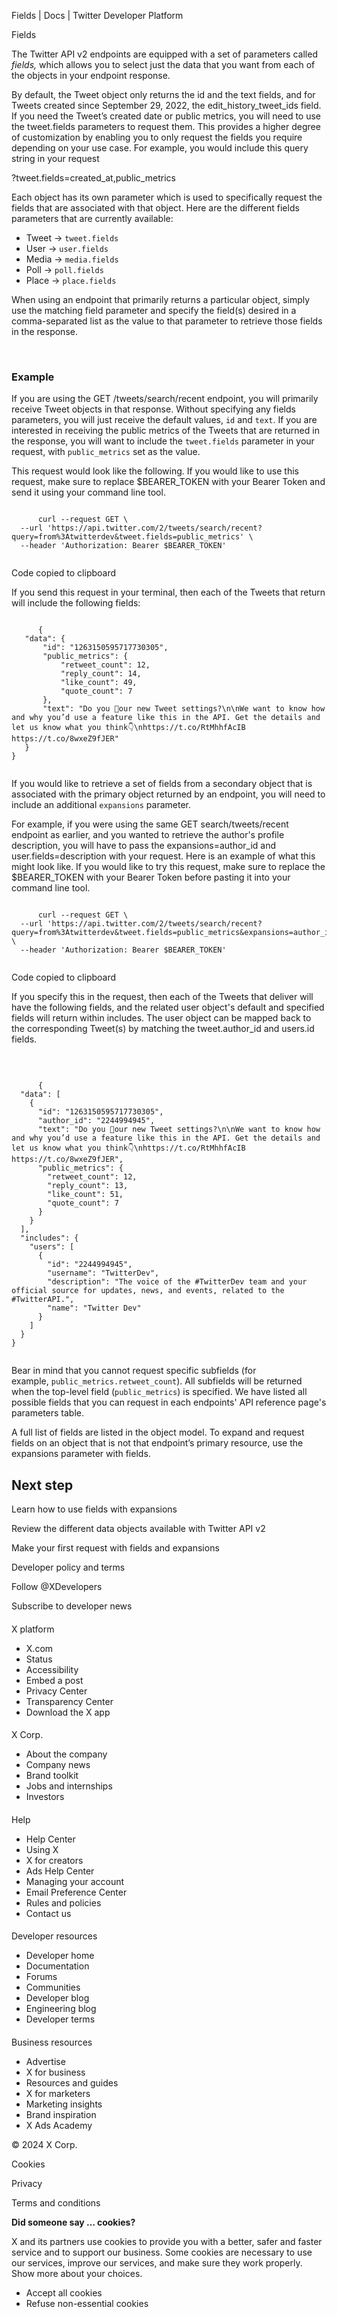



Fields | Docs | Twitter Developer Platform 





































































































Fields



The Twitter API v2 endpoints are equipped with a set of parameters called *fields,* which allows you to select just the data that you want from each of the objects in your endpoint response.


By default, the Tweet object only returns the id and the text fields, and for Tweets created since September 29, 2022, the edit\_history\_tweet\_ids field. If you need the Tweet’s created date or public metrics, you will need to use the tweet.fields parameters to request them. This provides a higher degree of customization by enabling you to only request the fields you require depending on your use case. For example, you would include this query string in your request 


?tweet.fields=created\_at,public\_metrics


Each object has its own parameter which is used to specifically request the fields that are associated with that object. Here are the different fields parameters that are currently available:  




* Tweet → `tweet.fields`
* User → `user.fields`
* Media → `media.fields`
* Poll → `poll.fields`
* Place → `place.fields`


  

When using an endpoint that primarily returns a particular object, simply use the matching field parameter and specify the field(s) desired in a comma-separated list as the value to that parameter to retrieve those fields in the response.  

 


### Example


If you are using the GET /tweets/search/recent endpoint, you will primarily receive Tweet objects in that response. Without specifying any fields parameters, you will just receive the default values, `id` and `text`. If you are interested in receiving the public metrics of the Tweets that are returned in the response, you will want to include the `tweet.fields` parameter in your request, with `public_metrics` set as the value. 


This request would look like the following. If you would like to use this request, make sure to replace $BEARER\_TOKEN with your Bearer Token and send it using your command line tool.  














```

      curl --request GET \
  --url 'https://api.twitter.com/2/tweets/search/recent?query=from%3Atwitterdev&tweet.fields=public_metrics' \
  --header 'Authorization: Bearer $BEARER_TOKEN'
    
```





Code copied to clipboard








  

If you send this request in your terminal, then each of the Tweets that return will include the following fields:












```

      {
   "data": {
       "id": "1263150595717730305",
       "public_metrics": {
           "retweet_count": 12,
           "reply_count": 14,
           "like_count": 49,
           "quote_count": 7
       },
       "text": "Do you 👀our new Tweet settings?\n\nWe want to know how and why you’d use a feature like this in the API. Get the details and let us know what you think👇\nhttps://t.co/RtMhhfAcIB https://t.co/8wxeZ9fJER"
   }
}
    
```






If you would like to retrieve a set of fields from a secondary object that is associated with the primary object returned by an endpoint, you will need to include an additional `expansions` parameter. 


For example, if you were using the same GET search/tweets/recent endpoint as earlier, and you wanted to retrieve the author's profile description, you will have to pass the expansions=author\_id and user.fields=description with your request. Here is an example of what this might look like. If you would like to try this request, make sure to replace the $BEARER\_TOKEN with your Bearer Token before pasting it into your command line tool.












```

      curl --request GET \
  --url 'https://api.twitter.com/2/tweets/search/recent?query=from%3Atwitterdev&tweet.fields=public_metrics&expansions=author_id&user.fields=description' \
  --header 'Authorization: Bearer $BEARER_TOKEN'
    
```





Code copied to clipboard








  

If you specify this in the request, then each of the Tweets that deliver will have the following fields, and the related user object's default and specified fields will return within includes. The user object can be mapped back to the corresponding Tweet(s) by matching the tweet.author\_id and users.id fields.  

 












```

      {
  "data": [
    {
      "id": "1263150595717730305",
      "author_id": "2244994945",
      "text": "Do you 👀our new Tweet settings?\n\nWe want to know how and why you’d use a feature like this in the API. Get the details and let us know what you think👇\nhttps://t.co/RtMhhfAcIB https://t.co/8wxeZ9fJER",
      "public_metrics": {
        "retweet_count": 12,
        "reply_count": 13,
        "like_count": 51,
        "quote_count": 7
      }
    }
  ],
  "includes": {
    "users": [
      {
        "id": "2244994945",
        "username": "TwitterDev",
        "description": "The voice of the #TwitterDev team and your official source for updates, news, and events, related to the #TwitterAPI.",
        "name": "Twitter Dev"
      }
    ]
  }
}
    
```






Bear in mind that you cannot request specific subfields (for example, `public_metrics.retweet_count`). All subfields will be returned when the top-level field (`public_metrics`) is specified. We have listed all possible fields that you can request in each endpoints' API reference page's parameters table. 


A full list of fields are listed in the object model. To expand and request fields on an object that is not that endpoint’s primary resource, use the expansions parameter with fields.










Next step
---------






Learn how to use fields with expansions


Review the different data objects available with Twitter API v2


Make your first request with fields and expansions



















Developer policy and terms


Follow @XDevelopers


Subscribe to developer news












#### 
 X platform


* X.com
* Status
* Accessibility
* Embed a post
* Privacy Center
* Transparency Center
* Download the X app




#### 
 X Corp.


* About the company
* Company news
* Brand toolkit
* Jobs and internships
* Investors




#### 
 Help


* Help Center
* Using X
* X for creators
* Ads Help Center
* Managing your account
* Email Preference Center
* Rules and policies
* Contact us




#### 
 Developer resources


* Developer home
* Documentation
* Forums
* Communities
* Developer blog
* Engineering blog
* Developer terms




#### 
 Business resources


* Advertise
* X for business
* Resources and guides
* X for marketers
* Marketing insights
* Brand inspiration
* X Ads Academy









 © 2024 X Corp.
 


Cookies


Privacy


Terms and conditions






















**Did someone say … cookies?**  
  


 X and its partners use cookies to provide you with a better, safer and
 faster service and to support our business. Some cookies are necessary to use
 our services, improve our services, and make sure they work properly.
 Show more about your choices.


 




* Accept all cookies
* Refuse non-essential cookies















